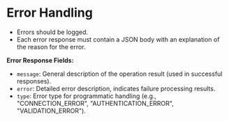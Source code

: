 # Error Handling

- Errors should be logged.
- Each error response must contain a JSON body with an explanation of the reason for the error.

**Error Response Fields:**

- `message`: General description of the operation result (used in successful responses).
- `error`: Detailed error description, indicates failure processing results.
- `type`: Error type for programmatic handling (e.g., "CONNECTION_ERROR", "AUTHENTICATION_ERROR", "VALIDATION_ERROR").
